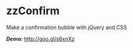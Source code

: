 zzConfirm
=========

Make a confirmation bubble with jQuery and CSS


***Demo:*** 
http://goo.gl/s6xnXz
